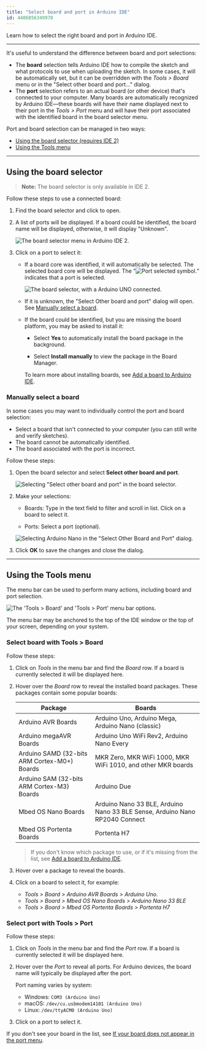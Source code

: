 ```yaml
---
title: "Select board and port in Arduino IDE"
id: 4406856349970
---
```


Learn how to select the right board and port in Arduino IDE.

---

It's useful to understand the difference between board and port selections:

* The **board** selection tells Arduino IDE how to compile the sketch and what protocols to use when uploading the sketch. In some cases, it will be automatically set, but it can be overridden with the _Tools > Board_ menu or in the "Select other board and port..." dialog.
* The **port** selection refers to an actual board (or other device) that's connected to your computer. Many boards are automatically recognized by Arduino IDE—these boards will have their name displayed next to their port in the _Tools > Port_ menu and will have their port associated with the identified board in the board selector menu.

Port and board selection can be managed in two ways:

* [Using the board selector (requires IDE 2)](#selector)
* [Using the Tools menu](#tools-menu)

---

<a id="selector"></a>

## Using the board selector

> **Note:** The board selector is only available in IDE 2.

Follow these steps to use a connected board:

1. Find the board selector and click to open.

2. A list of ports will be displayed. If a board could be identified, the board name will be displayed, otherwise, it will display "Unknown".

   ![The board selector menu in Arduino IDE 2.](img/board-selector-labels.png)

3. Click on a port to select it:

   * If a board core was identified, it will automatically be selected. The selected board core will be displayed. The "![Port selected symbol.](img/symbol_port2.png)" indicates that a port is selected.

     ![The board selector, with a Arduino UNO connected.](img/board-selector-uno-connected.png)

   * If it is unknown, the "Select Other board and port" dialog will open. See [Manually select a board](#other-board-and-port).

   * If the board could be identified, but you are missing the board platform, you may be asked to install it:

     * Select **Yes** to automatically install the board package in the background.

     * Select **Install manually** to view the package in the Board Manager.

     To learn more about installing boards, see [Add a board to Arduino IDE](https://support.arduino.cc/hc/en-us/articles/360016119519-How-to-add-boards-in-the-board-manager).

<a id="other-board-and-port"></a>

### Manually select a board

In some cases you may want to individually control the port and board selection:

* Select a board that isn't connected to your computer (you can still write and verify sketches).
* The board cannot be automatically identified.
* The board associated with the port is incorrect.

Follow these steps:

1. Open the board selector and select **Select other board and port**.

   ![Selecting "Select other board and port" in the board selector.](img/board-selector-dialog-open.png)

2. Make your selections:

   * Boards: Type in the text field to filter and scroll in list. Click on a board to select it.

   * Ports: Select a port (optional).

   ![Selecting Arduino Nano in the "Select Other Board and Port" dialog.](img/select-other-board-and-port-nano.png)

3. Click **OK** to save the changes and close the dialog.

---

<a id="tools-menu"></a>

## Using the Tools menu

The menu bar can be used to perform many actions, including board and port selection.

![The 'Tools > Board' and 'Tools > Port' menu bar options.](img/tools-board-and-port.png)

The menu bar may be anchored to the top of the IDE window or the top of your screen, depending on your system.

<a id="board"></a>

### Select board with Tools > Board

Follow these steps:

1. Click on _Tools_ in the menu bar and find the _Board_ row. If a board is currently selected it will be displayed here.

2. Hover over the _Board_ row to reveal the installed board packages. These packages contain some popular boards:

   | Package                                      | Boards                                                                      |
   |----------------------------------------------|-----------------------------------------------------------------------------|
   | Arduino AVR Boards                           | Arduino Uno, Arduino Mega, Arduino Nano (classic)                           |
   | Arduino megaAVR Boards                       | Arduino Uno WiFi Rev2, Arduino Nano Every                                   |
   | Arduino SAMD (32-bits ARM Cortex-M0+) Boards | MKR Zero, MKR WiFi 1000, MKR WiFi 1010, and other MKR boards                |
   | Arduino SAM (32-bits ARM Cortex-M3) Boards   | Arduino Due                                                                 |
   | Mbed OS Nano Boards                          | Arduino Nano 33 BLE, Arduino Nano 33 BLE Sense, Arduino Nano RP2040 Connect |
   | Mbed OS Portenta Boards                      | Portenta H7                                                                 |

   > If you don't know which package to use, or if it's missing from the list, see [Add a board to Arduino IDE](https://support.arduino.cc/hc/en-us/articles/360016119519-How-to-add-boards-in-the-board-manager).

3. Hover over a package to reveal the boards.

4. Click on a board to select it, for example:

   * _Tools > Board > Arduino AVR Boards > Arduino Uno_.
   * _Tools > Board > Mbed OS Nano Boards > Arduino Nano 33 BLE_
   * _Tools > Board > Mbed OS Portenta Boards > Portenta H7_

<a id="port"></a>

### Select port with Tools > Port

Follow these steps:

1. Click on _Tools_ in the menu bar and find the _Port_ row. If a board is currently selected it will be displayed here.

2. Hover over the _Port_ to reveal all ports. For Arduino devices, the board name will typically be displayed after the port.

   Port naming varies by system:

   * Windows: `COM3 (Arduino Uno)`
   * macOS: `/dev/cu.usbmodem14101 (Arduino Uno)`
   * Linux: `/dev/ttyACM0 (Arduino Uno)`

3. Click on a port to select it.

If you don't see your board in the list, see [If your board does not appear in the port menu](https://support.arduino.cc/hc/en-us/articles/4412955149586-If-your-board-does-not-appear-in-the-port-menu).
